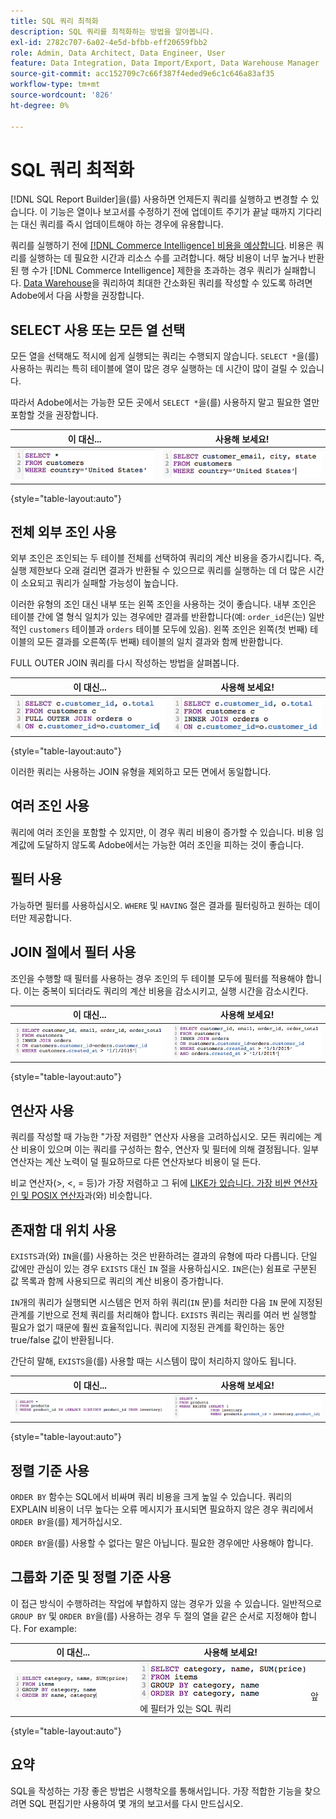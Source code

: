 ```yaml
---
title: SQL 쿼리 최적화
description: SQL 쿼리를 최적화하는 방법을 알아봅니다.
exl-id: 2782c707-6a02-4e5d-bfbb-eff20659fbb2
role: Admin, Data Architect, Data Engineer, User
feature: Data Integration, Data Import/Export, Data Warehouse Manager
source-git-commit: acc152709c7c66f387f4eded9e6c1c646a83af35
workflow-type: tm+mt
source-wordcount: '826'
ht-degree: 0%

---
```


# SQL 쿼리 최적화

[!DNL SQL Report Builder]을(를) 사용하면 언제든지 쿼리를 실행하고 변경할 수 있습니다. 이 기능은 열이나 보고서를 수정하기 전에 업데이트 주기가 끝날 때까지 기다리는 대신 쿼리를 즉시 업데이트해야 하는 경우에 유용합니다.

쿼리를 실행하기 전에 [[!DNL Commerce Intelligence] 비용을 예상합니다](https://experienceleague.adobe.com/docs/commerce-knowledge-base/kb/troubleshooting/miscellaneous/sql-queries-explain-cost-errors.html). 비용은 쿼리를 실행하는 데 필요한 시간과 리소스 수를 고려합니다. 해당 비용이 너무 높거나 반환된 행 수가 [!DNL Commerce Intelligence] 제한을 초과하는 경우 쿼리가 실패합니다. [Data Warehouse](../data-analyst/data-warehouse-mgr/tour-dwm.md)을 쿼리하여 최대한 간소화된 쿼리를 작성할 수 있도록 하려면 Adobe에서 다음 사항을 권장합니다.

## SELECT 사용 또는 모든 열 선택

모든 열을 선택해도 적시에 쉽게 실행되는 쿼리는 수행되지 않습니다. `SELECT *`을(를) 사용하는 쿼리는 특히 테이블에 열이 많은 경우 실행하는 데 시간이 많이 걸릴 수 있습니다.

따라서 Adobe에서는 가능한 모든 곳에서 `SELECT *`을(를) 사용하지 말고 필요한 열만 포함할 것을 권장합니다.

| **이 대신...** | **사용해 보세요!** |
|-----|-----|
| ![SELECT 별표를 사용하는 SQL 쿼리](../../mbi/assets/Select_all_1.png) | ![특정 열을 선택하는 SQL 쿼리](../../mbi/assets/Select_all_2.png) |

{style="table-layout:auto"}

## 전체 외부 조인 사용

외부 조인은 조인되는 두 테이블 전체를 선택하여 쿼리의 계산 비용을 증가시킵니다. 즉, 실행 제한보다 오래 걸리면 결과가 반환될 수 있으므로 쿼리를 실행하는 데 더 많은 시간이 소요되고 쿼리가 실패할 가능성이 높습니다.

이러한 유형의 조인 대신 내부 또는 왼쪽 조인을 사용하는 것이 좋습니다. 내부 조인은 테이블 간에 열 형식 일치가 있는 경우에만 결과를 반환합니다(예: `order_id`은(는) 일반적인 `customers` 테이블과 `orders` 테이블 모두에 있음). 왼쪽 조인은 왼쪽(첫 번째) 테이블의 모든 결과를 오른쪽(두 번째) 테이블의 일치 결과와 함께 반환합니다.

FULL OUTER JOIN 쿼리를 다시 작성하는 방법을 살펴봅니다.

| **이 대신...** | **사용해 보세요!** |
|-----|-----|
| ![전체 외부 조인이 있는 SQL 쿼리](../../mbi/assets/Full_Outer_Join_1.png) | ![최적화된 조인이 있는 SQL 쿼리](../../mbi/assets/Full_Outer_Join_2.png) |

{style="table-layout:auto"}

이러한 쿼리는 사용하는 JOIN 유형을 제외하고 모든 면에서 동일합니다.

## 여러 조인 사용

쿼리에 여러 조인을 포함할 수 있지만, 이 경우 쿼리 비용이 증가할 수 있습니다. 비용 임계값에 도달하지 않도록 Adobe에서는 가능한 여러 조인을 피하는 것이 좋습니다.

## 필터 사용

가능하면 필터를 사용하십시오. `WHERE` 및 `HAVING` 절은 결과를 필터링하고 원하는 데이터만 제공합니다.

## JOIN 절에서 필터 사용

조인을 수행할 때 필터를 사용하는 경우 조인의 두 테이블 모두에 필터를 적용해야 합니다. 이는 중복이 되더라도 쿼리의 계산 비용을 감소시키고, 실행 시간을 감소시킨다.

| **이 대신...** | **사용해 보세요!** |
|-----|-----|
| ![WHERE 절 필터가 있는 SQL 쿼리](../../mbi/assets/Join_filters_1.png) | ![ON 절 필터가 있는 SQL 쿼리](../../mbi/assets/Join_filters_2.png) |

{style="table-layout:auto"}

## 연산자 사용

쿼리를 작성할 때 가능한 &quot;가장 저렴한&quot; 연산자 사용을 고려하십시오. 모든 쿼리에는 계산 비용이 있으며 이는 쿼리를 구성하는 함수, 연산자 및 필터에 의해 결정됩니다. 일부 연산자는 계산 노력이 덜 필요하므로 다른 연산자보다 비용이 덜 든다.

비교 연산자(>, &lt;, = 등)가 가장 저렴하고 그 뒤에 [LIKE가 있습니다. 가장 비싼 연산자인 및 POSIX 연산자](https://www.postgresql.org/docs/9.5/functions-matching.html)과(와) 비슷합니다.

## 존재함 대 위치 사용

`EXISTS`과(와) `IN`을(를) 사용하는 것은 반환하려는 결과의 유형에 따라 다릅니다. 단일 값에만 관심이 있는 경우 `EXISTS` 대신 `IN` 절을 사용하십시오. `IN`은(는) 쉼표로 구분된 값 목록과 함께 사용되므로 쿼리의 계산 비용이 증가합니다.

`IN`개의 쿼리가 실행되면 시스템은 먼저 하위 쿼리(`IN` 문)를 처리한 다음 `IN` 문에 지정된 관계를 기반으로 전체 쿼리를 처리해야 합니다. `EXISTS` 쿼리는 쿼리를 여러 번 실행할 필요가 없기 때문에 훨씬 효율적입니다. 쿼리에 지정된 관계를 확인하는 동안 true/false 값이 반환됩니다.

간단히 말해, `EXISTS`을(를) 사용할 때는 시스템이 많이 처리하지 않아도 됩니다.

| **이 대신...** | **사용해 보세요!** |
|-----|-----|
| ![NULL 검사가 포함된 LEFT JOIN을 사용하는 SQL 쿼리](../../mbi/assets/Exists_1.png) | ![EXISTS 절을 사용하는 SQL 쿼리](../../mbi/assets/Exists_2.png) |

{style="table-layout:auto"}

## 정렬 기준 사용

`ORDER BY` 함수는 SQL에서 비싸며 쿼리 비용을 크게 높일 수 있습니다. 쿼리의 EXPLAIN 비용이 너무 높다는 오류 메시지가 표시되면 필요하지 않은 경우 쿼리에서 `ORDER BY`을(를) 제거하십시오.

`ORDER BY`을(를) 사용할 수 없다는 말은 아닙니다. 필요한 경우에만 사용해야 합니다.

## 그룹화 기준 및 정렬 기준 사용

이 접근 방식이 수행하려는 작업에 부합하지 않는 경우가 있을 수 있습니다. 일반적으로 `GROUP BY` 및 `ORDER BY`을(를) 사용하는 경우 두 절의 열을 같은 순서로 지정해야 합니다. For example:

| **이 대신...** | **사용해 보세요!** |
|-----|-----|
| ![GROUP BY가 필터 앞에 있는 SQL 쿼리](../../mbi/assets/Group_by_2.png) | ![GROUP BY](../../mbi/assets/Group_by_1.png) 앞에 필터가 있는 SQL 쿼리 |

{style="table-layout:auto"}

## 요약

SQL을 작성하는 가장 좋은 방법은 시행착오를 통해서입니다. 가장 적합한 기능을 찾으려면 SQL 편집기만 사용하여 몇 개의 보고서를 다시 만드십시오.
